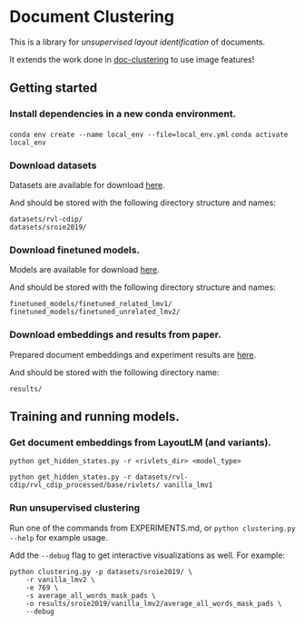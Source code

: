 # Document Clustering
This is a library for _unsupervised layout identification_ of documents.

It extends the work done in [doc-clustering](https://github.com/poojasethi/doc-clustering) to use image features!


## Getting started

### Install dependencies in a new conda environment.
`conda env create --name local_env --file=local_env.yml`
`conda activate local_env`

### Download datasets
Datasets are available for download [here](https://drive.google.com/drive/folders/1yjovBe7blrTmarF39wk6P_gUwmT0bfk-?usp=sharing).

And should be stored with the following directory structure and names:
```
datasets/rvl-cdip/
datasets/sroie2019/
```
### Download finetuned models.
Models are available for download [here](https://drive.google.com/drive/folders/10DERNJwX_3q4OQ9T-ZPWiFGX8ZKAYDwv?usp=sharing).

And should be stored with the following directory structure and names:
```
finetuned_models/finetuned_related_lmv1/
finetuned_models/finetuned_unrelated_lmv2/
```
### Download embeddings and results from paper.
Prepared document embeddings and experiment results are [here](https://drive.google.com/file/d/1kIEQjUhfW5TdL4Zc4pYW5YD7QYXVBUSU/view?usp=sharing).

And should be stored with the following directory name:
```
results/
```

## Training and running models.

### Get document embeddings from LayoutLM (and variants).
`python get_hidden_states.py -r <rivlets_dir> <model_type>`

`python get_hidden_states.py -r datasets/rvl-cdip/rvl_cdip_processed/base/rivlets/ vanilla_lmv1`

### Run unsupervised clustering
Run one of the commands from EXPERIMENTS.md, or `python clustering.py --help` for example usage.

Add the `--debug` flag to get interactive visualizations as well. For example:
```
python clustering.py -p datasets/sroie2019/ \
	-r vanilla_lmv2 \
	-e 769 \
	-s average_all_words_mask_pads \
	-o results/sroie2019/vanilla_lmv2/average_all_words_mask_pads \
	--debug
```




